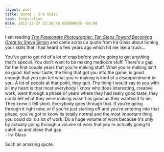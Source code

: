 ```yaml
---
layout: post
title: Quote - Ira Glass
tags: Inspiration 
date: 2011-12-27 22:26:40.000000000 -06:00
---
```

<p>I am reading <a href="http://www.amazon.com/The-Passionate-Photographer-Toward-Becoming/dp/0321719891/ref=sr_1_1"><em>The Passionate Photographer: Ten Steps Toward Becoming Great</em> by Steve Simon</a> and came across a quote from Ira Glass about honing your skills that I had heard a few years ago which hit me like a truck...</p>
<div class="quote">
<p>You've got to get rid of a lot of crap before you're going to get anything that's special.  You don't want to be making mediocre stuff.  There's a gap for the first couple years that you're making stuff. What you're making isn't so good. But your taste, the thing that got you into the game, is good enough that you can tell what you're making is kind of a disappointment to you. A lot of people at that point, they quit. The thing I would say to you with all my heart is that most everybody I know who does interesting, creative work, went through a phase of years where they had really good taste, they could tell what they were making wasn't as good as they wanted it to be. They knew it fell short. Everybody goes through that. If you're going through it right now, or if you're just starting off and you're entering into that phase, you've got to know its totally normal and the most important thing you could do is a lot of work. Do a huge volume of work because it's only by actually going through a volume of work that you're actually going to catch up and close that gap.<br />
- Ira Glass</p>
</div>

<p>Such an amazing quote.</p>
